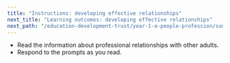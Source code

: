 ```yaml
---
title: "Instructions: developing effective relationships"
next_title: "Learning outcomes: developing effective relationships"
next_path: "/education-development-trust/year-1-a-people-profession/summer-week-3-ect-learning-outcomes-developing-effective-relationships"
---
```


- Read the information about professional relationships with other adults.
- Respond to the prompts as you read.
